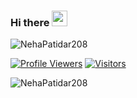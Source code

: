 ### Hi there <img src="https://media.giphy.com/media/hvRJCLFzcasrR4ia7z/giphy.gif" width="25px">
 
<img src="https://github-readme-stats.vercel.app/api/top-langs/?username=NehaPatidar208&show_icons=true&theme=gotham" alt="NehaPatidar208" />

[![Profile Viewers](https://komarev.com/ghpvc/?username=NehaPatidar208&color=brightgreen)](https://github.com/NehaPatidar208)
[![Visitors](https://visitor-badge.glitch.me/badge?page_id=NehaPatidar208.NehaPatidar208)](https://github.com/NehaPatidar208)

<img src="https://github-readme-stats.vercel.app/api?username=NehaPatidar208&show_icons=true&theme=gotham" alt="NehaPatidar208" />
  
